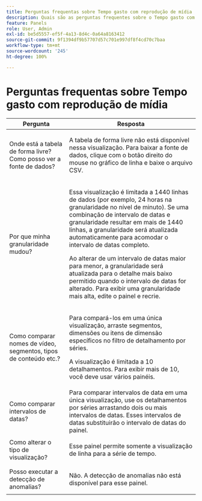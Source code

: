 ```yaml
---
title: Perguntas frequentas sobre Tempo gasto com reprodução de mídia
description: Quais são as perguntas frequentes sobre o Tempo gasto com reprodução de mídia?
feature: Panels
role: User, Admin
exl-id: be5d5557-ef5f-4a13-8d4c-0a64a8163412
source-git-commit: 9f1394df9b57707d57c701e997df8f4cd70c7baa
workflow-type: tm+mt
source-wordcount: '245'
ht-degree: 100%

---
```


# Perguntas frequentas sobre Tempo gasto com reprodução de mídia

| Pergunta | Resposta |
|---|---|
| Onde está a tabela de forma livre? Como posso ver a fonte de dados? | <p></p><p>A tabela de forma livre não está disponível nessa visualização. Para baixar a fonte de dados, clique com o botão direito do mouse no gráfico de linha e baixe o arquivo CSV.</p> |
| <p>Por que minha granularidade mudou?</p> | <p>Essa visualização é limitada a 1440 linhas de dados (por exemplo, 24 horas na granularidade no nível de minuto). Se uma combinação de intervalo de datas e granularidade resultar em mais de 1440 linhas, a granularidade será atualizada automaticamente para acomodar o intervalo de datas completo.</p><p></p><p>Ao alterar de um intervalo de datas maior para menor, a granularidade será atualizada para o detalhe mais baixo permitido quando o intervalo de datas for alterado. Para exibir uma granularidade mais alta, edite o painel e recrie.</p> |
| <p></p><p>Como comparar nomes de vídeo, segmentos, tipos de conteúdo etc.?</p> | <p>Para compará-los em uma única visualização, arraste segmentos, dimensões ou itens de dimensão específicos no filtro de detalhamento por séries.</p><p></p><p>A visualização é limitada a 10 detalhamentos. Para exibir mais de 10, você deve usar vários painéis.</p> |
| Como comparar intervalos de datas? | Para comparar intervalos de data em uma única visualização, use os detalhamentos por séries arrastando dois ou mais intervalos de datas. Esses intervalos de datas substituirão o intervalo de datas do painel. |
| Como alterar o tipo de visualização? | <p></p><p>Esse painel permite somente a visualização de linha para a série de tempo.</p> |
| Posso executar a detecção de anomalias? | <p></p><p>Não. A detecção de anomalias não está disponível para esse painel.</p> |
